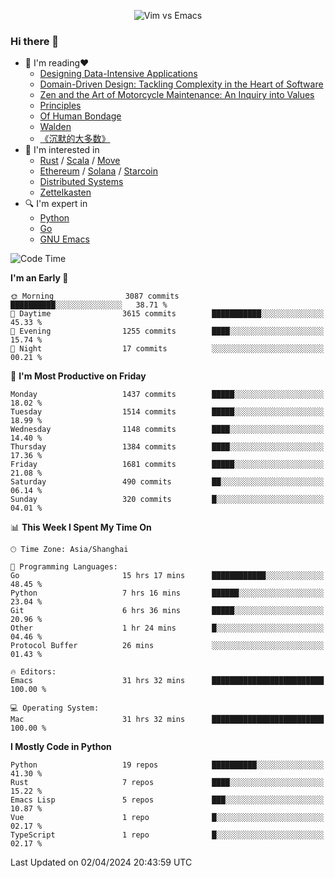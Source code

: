 <p align="center">
    <img src="https://gist.githubusercontent.com/coldnight/e696baffb094e71c96cb302118878eae/raw/40ea5053a6f66cc65f90f437e4173497da225958/banner.gif" alt="Vim vs Emacs" />
</p>

### Hi there 👋

- 📖 I'm reading❤️
    + [Designing Data-Intensive Applications](https://www.oreilly.com/library/view/designing-data-intensive-applications/9781491903063/)
    + [Domain-Driven Design: Tackling Complexity in the Heart of Software](https://www.dddcommunity.org/book/evans_2003/)
    + [Zen and the Art of Motorcycle Maintenance: An Inquiry into Values](https://en.wikipedia.org/wiki/Zen_and_the_Art_of_Motorcycle_Maintenance)
    + [Principles](https://www.principles.com/)
    + [Of Human Bondage](https://en.wikipedia.org/wiki/Of_Human_Bondage)
    + [Walden](https://en.wikipedia.org/wiki/Walden)
    + [《沉默的大多数》](https://en.wikipedia.org/wiki/Silent_majority)
- 🌱 I'm interested in
    + [Rust](https://www.rust-lang.org/) / [Scala](https://www.scala-lang.org/) / [Move](https://github.com/move-language/move/)
    + [Ethereum](https://ethereum.org/en/) / [Solana](https://solana.com/) / [Starcoin](https://github.com/starcoinorg/starcoin)
	+ [Distributed Systems](https://www.linuxzen.com/notes/topics/20200320174417_%E5%88%86%E5%B8%83%E5%BC%8F/)
	+ [Zettelkasten](https://www.linuxzen.com/notes/notes/20220120080920-slip_box/)
- 🔍 I'm expert in
    + [Python](https://www.python.org/)
    + [Go](https://go.dev/)
    + [GNU Emacs](https://www.gnu.org/software/emacs/)

<!--START_SECTION:waka-->
![Code Time](http://img.shields.io/badge/Code%20Time-2%2C793%20hrs%207%20mins-blue)

**I'm an Early 🐤** 

```text
🌞 Morning                3087 commits        ██████████░░░░░░░░░░░░░░░   38.71 % 
🌆 Daytime                3615 commits        ███████████░░░░░░░░░░░░░░   45.33 % 
🌃 Evening                1255 commits        ████░░░░░░░░░░░░░░░░░░░░░   15.74 % 
🌙 Night                  17 commits          ░░░░░░░░░░░░░░░░░░░░░░░░░   00.21 % 
```
📅 **I'm Most Productive on Friday** 

```text
Monday                   1437 commits        █████░░░░░░░░░░░░░░░░░░░░   18.02 % 
Tuesday                  1514 commits        █████░░░░░░░░░░░░░░░░░░░░   18.99 % 
Wednesday                1148 commits        ████░░░░░░░░░░░░░░░░░░░░░   14.40 % 
Thursday                 1384 commits        ████░░░░░░░░░░░░░░░░░░░░░   17.36 % 
Friday                   1681 commits        █████░░░░░░░░░░░░░░░░░░░░   21.08 % 
Saturday                 490 commits         ██░░░░░░░░░░░░░░░░░░░░░░░   06.14 % 
Sunday                   320 commits         █░░░░░░░░░░░░░░░░░░░░░░░░   04.01 % 
```


📊 **This Week I Spent My Time On** 

```text
🕑︎ Time Zone: Asia/Shanghai

💬 Programming Languages: 
Go                       15 hrs 17 mins      ████████████░░░░░░░░░░░░░   48.45 % 
Python                   7 hrs 16 mins       ██████░░░░░░░░░░░░░░░░░░░   23.04 % 
Git                      6 hrs 36 mins       █████░░░░░░░░░░░░░░░░░░░░   20.96 % 
Other                    1 hr 24 mins        █░░░░░░░░░░░░░░░░░░░░░░░░   04.46 % 
Protocol Buffer          26 mins             ░░░░░░░░░░░░░░░░░░░░░░░░░   01.43 % 

🔥 Editors: 
Emacs                    31 hrs 32 mins      █████████████████████████   100.00 % 

💻 Operating System: 
Mac                      31 hrs 32 mins      █████████████████████████   100.00 % 
```

**I Mostly Code in Python** 

```text
Python                   19 repos            ██████████░░░░░░░░░░░░░░░   41.30 % 
Rust                     7 repos             ████░░░░░░░░░░░░░░░░░░░░░   15.22 % 
Emacs Lisp               5 repos             ███░░░░░░░░░░░░░░░░░░░░░░   10.87 % 
Vue                      1 repo              █░░░░░░░░░░░░░░░░░░░░░░░░   02.17 % 
TypeScript               1 repo              █░░░░░░░░░░░░░░░░░░░░░░░░   02.17 % 
```




 Last Updated on 02/04/2024 20:43:59 UTC
<!--END_SECTION:waka-->
